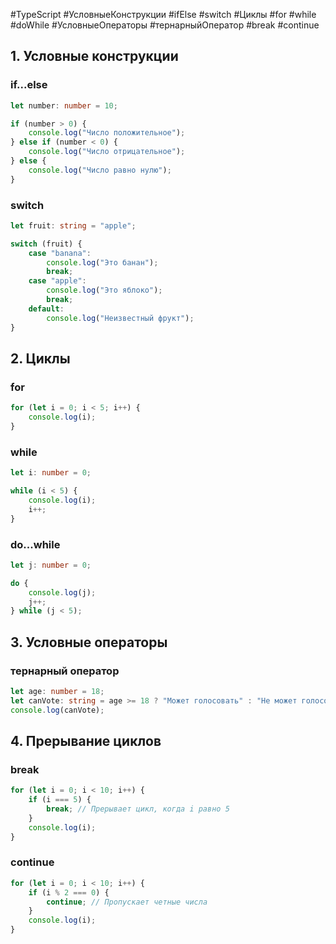 #TypeScript #УсловныеКонструкции #ifElse #switch #Циклы #for #while #doWhile #УсловныеОператоры #тернарныйОператор #break #continue
## 1. Условные конструкции

### if...else

```typescript
let number: number = 10;

if (number > 0) {
    console.log("Число положительное");
} else if (number < 0) {
    console.log("Число отрицательное");
} else {
    console.log("Число равно нулю");
}
```

### switch

```typescript
let fruit: string = "apple";

switch (fruit) {
    case "banana":
        console.log("Это банан");
        break;
    case "apple":
        console.log("Это яблоко");
        break;
    default:
        console.log("Неизвестный фрукт");
}
```

## 2. Циклы

### for

```typescript
for (let i = 0; i < 5; i++) {
    console.log(i);
}
```

### while

```typescript
let i: number = 0;

while (i < 5) {
    console.log(i);
    i++;
}
```

### do...while

```typescript
let j: number = 0;

do {
    console.log(j);
    j++;
} while (j < 5);
```

## 3. Условные операторы

### тернарный оператор

```typescript
let age: number = 18;
let canVote: string = age >= 18 ? "Может голосовать" : "Не может голосовать";
console.log(canVote);
```

## 4. Прерывание циклов

### break

```typescript
for (let i = 0; i < 10; i++) {
    if (i === 5) {
        break; // Прерывает цикл, когда i равно 5
    }
    console.log(i);
}
```

### continue

```typescript
for (let i = 0; i < 10; i++) {
    if (i % 2 === 0) {
        continue; // Пропускает четные числа
    }
    console.log(i);
}
```